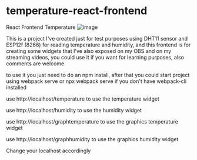 # temperature-react-frontend
React Frontend Temperature
![image](https://user-images.githubusercontent.com/118056098/227746045-7ce0893f-962f-4fd9-ad2f-fee286db6cea.png)

This is a project I've created just for test purposes using DHT11 sensor and ESP12f (8266) for reading temperature and humidity, and this frontend is for creating some widgets that I've also exposed on my OBS and on my streaming videos, you could use it if you want for learning purposes, also comments are welcome

to use it you just need to do an npm install, after that you could start project using webpack serve or npx webpack serve if you don't have webpack-cli installed

use http://localhost/temperature to use the temperature widget

use http://localhost/humidity to use the humidity widget

use http://localhost/graphtemperature to use the graphics temperature widget

use http://localhost/graphhumidity to use the graphics humidity widget

Change your localhost accordingly
